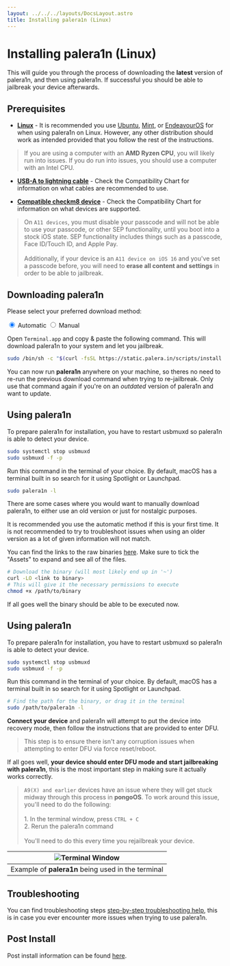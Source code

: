 ```yaml
---
layout: ../../../layouts/DocsLayout.astro
title: Installing palera1n (Linux)
---
```

# Installing palera1n (Linux)

This will guide you through the process of downloading the **latest** version of palera1n, and then using palera1n. If successful you should be able to jailbreak your device afterwards.

## Prerequisites
- __[Linux](/docs/reference/compatibility-chart)__ - It is recommended you use [Ubuntu](https://ubuntu.com/), [Mint](https://linuxmint.com/), or [EndeavourOS](https://endeavouros.com/) for when using palera1n on Linux. However, any other distribution should work as intended provided that you follow the rest of the instructions.

> If you are using a computer with an **AMD Ryzen CPU**, you will likely run into issues. If you do run into issues, you should use a computer with an Intel CPU.

- __[USB-A to lightning cable](/docs/reference/compatibility-chart)__ - Check the Compatibility Chart for information on what cables are recommended to use.

- __[Compatible checkm8 device](/docs/reference/compatibility-chart)__ - Check the Compatibility Chart for information on what devices are supported.

> On `A11 devices`, you must disable your passcode and will not be able to use your passcode, or other SEP functionality, until you boot into a stock iOS state. SEP functionality includes things such as a passcode, Face ID/Touch ID, and Apple Pay.<br/><br/>Additionally, if your device is an `A11 device on iOS 16` and you've set a passcode before, you will need to **erase all content and settings** in order to be able to jailbreak.

## Downloading palera1n

Please select your preferred download method:











<tab-container>
    <input type="radio" id="tabToggle01" name="tabs" value="1" checked />
    <label for="tabToggle01" checked="checked">Automatic</label>
    <input type="radio" id="tabToggle02" name="tabs" value="2" />
    <label for="tabToggle02">Manual</label>
    <tab-content>
<MarkdownRenderer class="docs-stuff">

Open `Terminal.app` and copy & paste the following command. This will download palera1n to your system and let you jailbreak.

```sh
sudo /bin/sh -c "$(curl -fsSL https://static.palera.in/scripts/install.sh)"
```

You can now run **palera1n** anywhere on your machine, so theres no need to re-run the previous download command when trying to re-jailbreak. Only use that command again if you're on an *outdated* version of palera1n and want to update.

## Using palera1n
To prepare palera1n for installation, you have to restart usbmuxd so palera1n is able to detect your device.

```sh
sudo systemctl stop usbmuxd
sudo usbmuxd -f -p
```

Run this command in the terminal of your choice. By default, macOS has a terminal built in so search for it using Spotlight or Launchpad.

```sh
sudo palera1n -l
```

</MarkdownRenderer>
    </tab-content>
    <tab-content>
<MarkdownRenderer class="docs-stuff">

There are some cases where you would want to manually download palera1n, to either use an old version or just for nostalgic purposes.

<p class="markdown-warning">
It is recommended you use the automatic method if this is your first time. It is not recommended to try to troubleshoot issues when using an older version as a lot of given information will not match.
</p>

You can find the links to the raw binaries [here](https://github.com/palera1n/palera1n/releases). Make sure to tick the "Assets" to expand and see all of the files.

```sh
# Download the binary (will most likely end up in '~')
curl -LO <link to binary>
# This will give it the necessary permissions to execute
chmod +x /path/to/binary 
```
If all goes well the binary should be able to be executed now.

## Using palera1n
To prepare palera1n for installation, you have to restart usbmuxd so palera1n is able to detect your device.

```sh
sudo systemctl stop usbmuxd
sudo usbmuxd -f -p
```

Run this command in the terminal of your choice. By default, macOS has a terminal built in so search for it using Spotlight or Launchpad.

```sh
# Find the path for the binary, or drag it in the terminal
sudo /path/to/palera1n -l
```

</MarkdownRenderer>
    </tab-content>
</tab-container>

















**Connect your device** and palera1n will attempt to put the device into recovery mode, then follow the instructions that are provided to enter DFU.

> This step is to ensure there isn't any corruption issues when attempting to enter DFU via force reset/reboot.

If all goes well, **your device should enter DFU mode and start jailbreaking with palera1n**, this is the most important step in making sure it actually works correctly.

> `A9(X) and earlier` devices have an issue where they will get stuck midway through this process in **pongoOS**. To work around this issue, you'll need to do the following:<br/><br/>1. In the terminal window, press `CTRL + C`<br/>2. Rerun the palera1n command<br/><br/>You'll need to do this every time you rejailbreak your device.

| ![Terminal Window](https://github.com/palera1n/palera.in/assets/97859147/03f2338b-e870-4c23-8097-390c692c1d1f) |
|:-:|
|Example of **palera1n** being used in the terminal|

## Troubleshooting
<p class="markdown-info">
You can find troubleshooting steps <a href="/docs/troubleshoot/troubleshooting-steps">step-by-step troubleshooting help</a>, this is in case you ever encounter more issues when trying to use palera1n.
</p>

## Post Install
<p class="markdown-tip">
Post install information can be found <a href="/docs/get-started/post-install">here</a>.
</p>